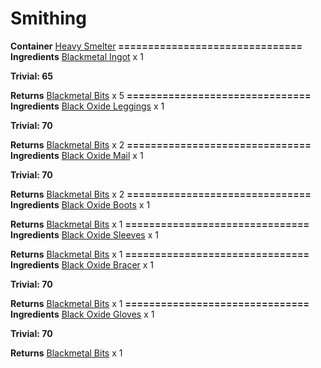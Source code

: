 <!-- TITLE: Blackmetal Bits -->
<!-- SUBTITLE:  -->
# Smithing

**Container**
[Heavy Smelter](heavy-smelter)
**===============================**
**Ingredients**
[Blackmetal Ingot](blackmetal-ingot) x 1

**Trivial: 65**

**Returns**
[Blackmetal Bits](blackmetal-bits) x 5
**===============================**
**Ingredients**
[Black Oxide Leggings](black-oxide-leggings) x 1

**Trivial: 70**

**Returns**
[Blackmetal Bits](blackmetal-bits) x 2
**===============================**
**Ingredients**
[Black Oxide Mail](black-oxide-mail) x 1

**Trivial: 70**

**Returns**
[Blackmetal Bits](blackmetal-bits) x 2
**===============================**
**Ingredients**
[Black Oxide Boots](black-oxide-boots) x 1

**Returns**
[Blackmetal Bits](blackmetal-bits) x 1
**===============================**
**Ingredients**
[Black Oxide Sleeves](black-oxide-sleeves) x 1

**Returns**
[Blackmetal Bits](blackmetal-bits) x 1
**===============================**
**Ingredients**
[Black Oxide Bracer](black-oxide-bracer) x 1

**Trivial: 70**

**Returns**
[Blackmetal Bits](blackmetal-bits) x 1
**===============================**
**Ingredients**
[Black Oxide Gloves](black-oxide-gloves) x 1

**Trivial: 70**

**Returns**
[Blackmetal Bits](blackmetal-bits) x 1